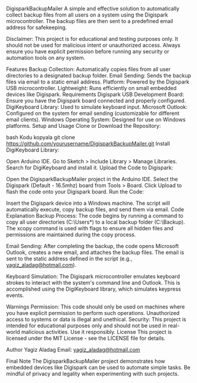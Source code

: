DigisparkBackupMailer
A simple and effective solution to automatically collect backup files from all users on a system using the Digispark microcontroller. The backup files are then sent to a predefined email address for safekeeping.

Disclaimer: This project is for educational and testing purposes only. It should not be used for malicious intent or unauthorized access. Always ensure you have explicit permission before running any security or automation tools on any system.

Features
Backup Collection: Automatically copies files from all user directories to a designated backup folder.
Email Sending: Sends the backup files via email to a static email address.
Platform: Powered by the Digispark USB microcontroller.
Lightweight: Runs efficiently on small embedded devices like Digispark.
Requirements
Digispark USB Development Board: Ensure you have the Digispark board connected and properly configured.
DigiKeyboard Library: Used to simulate keyboard input.
Microsoft Outlook: Configured on the system for email sending (customizable for different email clients).
Windows Operating System: Designed for use on Windows platforms.
Setup and Usage
Clone or Download the Repository:

bash
Kodu kopyala
git clone https://github.com/yourusername/DigisparkBackupMailer.git
Install DigiKeyboard Library:

Open Arduino IDE.
Go to Sketch > Include Library > Manage Libraries.
Search for DigiKeyboard and install it.
Upload the Code to Digispark:

Open the DigisparkBackupMailer project in the Arduino IDE.
Select the Digispark (Default - 16.5mhz) board from Tools > Board.
Click Upload to flash the code onto your Digispark board.
Run the Code:

Insert the Digispark device into a Windows machine.
The script will automatically execute, copy backup files, and send them via email.
Code Explanation
Backup Process:
The code begins by running a command to copy all user directories (C:\Users\*) to a local backup folder (C:\Backup\). The xcopy command is used with flags to ensure all hidden files and permissions are maintained during the copy process.

Email Sending:
After completing the backup, the code opens Microsoft Outlook, creates a new email, and attaches the backup files. The email is sent to the static address defined in the script (e.g., yagiz_aladag@hotmail.com).

Keyboard Simulation:
The Digispark microcontroller emulates keyboard strokes to interact with the system's command line and Outlook. This is accomplished using the DigiKeyboard library, which simulates keypress events.

Warnings
Permission: This code should only be used on machines where you have explicit permission to perform such operations. Unauthorized access to systems or data is illegal and unethical.
Security: This project is intended for educational purposes only and should not be used in real-world malicious activities. Use it responsibly.
License
This project is licensed under the MIT License - see the LICENSE file for details.

Author
Yagiz Aladag
Email: yagiz_aladag@hotmail.com

Final Note
The DigisparkBackupMailer project demonstrates how embedded devices like Digispark can be used to automate simple tasks. Be mindful of privacy and legality when experimenting with such projects.
